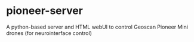 # pioneer-server
A python-based server and HTML webUI to control Geoscan Pioneer Mini drones (for neurointerface control)
